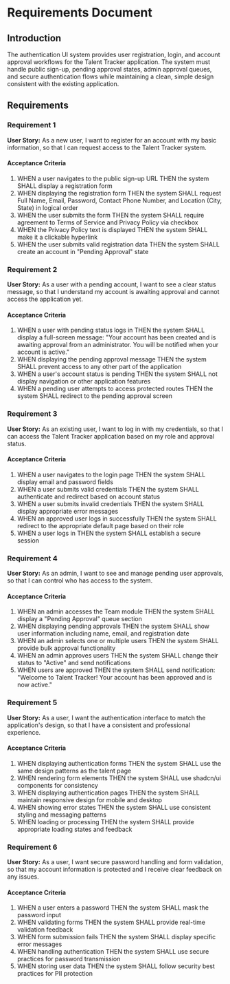 # Requirements Document

## Introduction

The authentication UI system provides user registration, login, and account approval workflows for the Talent Tracker application. The system must handle public sign-up, pending approval states, admin approval queues, and secure authentication flows while maintaining a clean, simple design consistent with the existing application.

## Requirements

### Requirement 1

**User Story:** As a new user, I want to register for an account with my basic information, so that I can request access to the Talent Tracker system.

#### Acceptance Criteria

1. WHEN a user navigates to the public sign-up URL THEN the system SHALL display a registration form
2. WHEN displaying the registration form THEN the system SHALL request Full Name, Email, Password, Contact Phone Number, and Location (City, State) in logical order
3. WHEN the user submits the form THEN the system SHALL require agreement to Terms of Service and Privacy Policy via checkbox
4. WHEN the Privacy Policy text is displayed THEN the system SHALL make it a clickable hyperlink
5. WHEN the user submits valid registration data THEN the system SHALL create an account in "Pending Approval" state

### Requirement 2

**User Story:** As a user with a pending account, I want to see a clear status message, so that I understand my account is awaiting approval and cannot access the application yet.

#### Acceptance Criteria

1. WHEN a user with pending status logs in THEN the system SHALL display a full-screen message: "Your account has been created and is awaiting approval from an administrator. You will be notified when your account is active."
2. WHEN displaying the pending approval message THEN the system SHALL prevent access to any other part of the application
3. WHEN a user's account status is pending THEN the system SHALL not display navigation or other application features
4. WHEN a pending user attempts to access protected routes THEN the system SHALL redirect to the pending approval screen

### Requirement 3

**User Story:** As an existing user, I want to log in with my credentials, so that I can access the Talent Tracker application based on my role and approval status.

#### Acceptance Criteria

1. WHEN a user navigates to the login page THEN the system SHALL display email and password fields
2. WHEN a user submits valid credentials THEN the system SHALL authenticate and redirect based on account status
3. WHEN a user submits invalid credentials THEN the system SHALL display appropriate error messages
4. WHEN an approved user logs in successfully THEN the system SHALL redirect to the appropriate default page based on their role
5. WHEN a user logs in THEN the system SHALL establish a secure session

### Requirement 4

**User Story:** As an admin, I want to see and manage pending user approvals, so that I can control who has access to the system.

#### Acceptance Criteria

1. WHEN an admin accesses the Team module THEN the system SHALL display a "Pending Approval" queue section
2. WHEN displaying pending approvals THEN the system SHALL show user information including name, email, and registration date
3. WHEN an admin selects one or multiple users THEN the system SHALL provide bulk approval functionality
4. WHEN an admin approves users THEN the system SHALL change their status to "Active" and send notifications
5. WHEN users are approved THEN the system SHALL send notification: "Welcome to Talent Tracker! Your account has been approved and is now active."

### Requirement 5

**User Story:** As a user, I want the authentication interface to match the application's design, so that I have a consistent and professional experience.

#### Acceptance Criteria

1. WHEN displaying authentication forms THEN the system SHALL use the same design patterns as the talent page
2. WHEN rendering form elements THEN the system SHALL use shadcn/ui components for consistency
3. WHEN displaying authentication pages THEN the system SHALL maintain responsive design for mobile and desktop
4. WHEN showing error states THEN the system SHALL use consistent styling and messaging patterns
5. WHEN loading or processing THEN the system SHALL provide appropriate loading states and feedback

### Requirement 6

**User Story:** As a user, I want secure password handling and form validation, so that my account information is protected and I receive clear feedback on any issues.

#### Acceptance Criteria

1. WHEN a user enters a password THEN the system SHALL mask the password input
2. WHEN validating forms THEN the system SHALL provide real-time validation feedback
3. WHEN form submission fails THEN the system SHALL display specific error messages
4. WHEN handling authentication THEN the system SHALL use secure practices for password transmission
5. WHEN storing user data THEN the system SHALL follow security best practices for PII protection